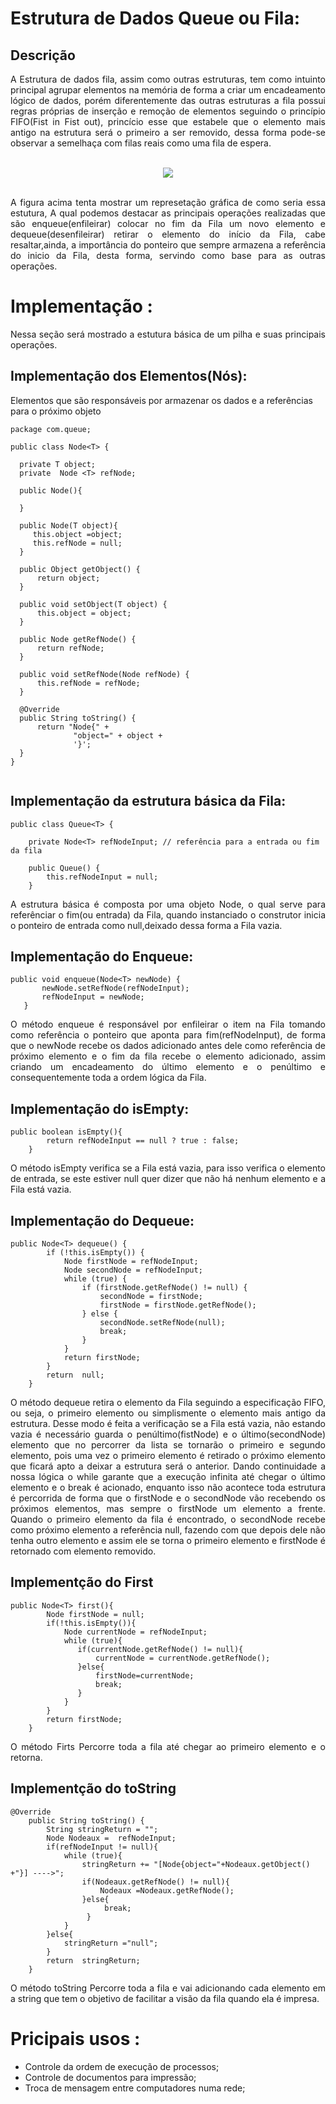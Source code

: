 # Estrutura de Dados Queue ou Fila:

## Descrição

  <p align= "justify">
     A Estrutura de dados fila, assim como outras estruturas,  tem como  intuinto principal agrupar elementos na memória de forma a criar um encadeamento lógico de dados, porém diferentemente das outras estruturas a fila possui regras próprias de inserção e remoção de elementos  seguindo  o princípio FIFO(Fist in Fist out), princício esse que estabele que o elemento mais antigo na estrutura será o primeiro  a ser removido, dessa forma pode-se observar  a semelhaça com filas reais como uma fila de espera.                    
  <br/>
  <br/>
</p>

<p align="center">
  <img src="https://user-images.githubusercontent.com/33884828/149550329-d517f841-1a6a-4a11-ad4d-a0eafc54f89d.png">
  <br/>
  <br/>
</p>

<p align="justify">
    A figura acima tenta mostrar um represetação gráfica de como seria essa estutura, A qual podemos destacar as principais operações realizadas que são enqueue(enfileirar) colocar no fim da Fila um novo elemento e dequeue(desenfileirar) retirar o elemento do início da Fila, cabe resaltar,ainda, a importância do ponteiro que  sempre armazena a referência do inicio da Fila, desta forma, servindo como base para as outras operações.

# Implementação :
  <p align="justify" > Nessa seção será mostrado a estutura básica de um pilha e suas principais operações. </p>
  
  ## Implementação dos Elementos(Nós): 
  <p algin="justify"> Elementos que são responsáveis por armazenar os dados e a referências para o próximo objeto </p>
  
  ```
  package com.queue;

public class Node<T> {

    private T object;
    private  Node <T> refNode;

    public Node(){

    }

    public Node(T object){
       this.object =object;
       this.refNode = null;
    }

    public Object getObject() {
        return object;
    }

    public void setObject(T object) {
        this.object = object;
    }

    public Node getRefNode() {
        return refNode;
    }

    public void setRefNode(Node refNode) {
        this.refNode = refNode;
    }

    @Override
    public String toString() {
        return "Node{" +
                "object=" + object +
                '}';
    }
}

  
  ```

## Implementação da estrutura básica da Fila: 
```
public class Queue<T> {

    private Node<T> refNodeInput; // referência para a entrada ou fim da fila

    public Queue() {
        this.refNodeInput = null;
    }

```

<p align ="justify"> 
  A estrutura básica é composta  por uma objeto Node, o qual serve para referênciar o fim(ou entrada) da Fila, quando instanciado o construtor inicia o ponteiro de entrada como null,deixado dessa forma a Fila vazia.
</p>

## Implementação do Enqueue:
 ```
public void enqueue(Node<T> newNode) {
        newNode.setRefNode(refNodeInput);
        refNodeInput = newNode;
    }
 
 ```
 <p align ="justify"> 
  O método enqueue é responsável por enfileirar o item na Fila tomando como referência o ponteiro que aponta para  fim(refNodeInput), de forma que o newNode recebe os dados adicionado antes dele como referência de próximo elemento e o fim da fila recebe o elemento adicionado, assim criando um encadeamento do último elemento e o penúltimo e consequentemente toda a ordem lógica da Fila.  
</p>

## Implementação do isEmpty: 
```
public boolean isEmpty(){
        return refNodeInput == null ? true : false;
    }

```
<p align ="justify"> 
  O método isEmpty verifica se a Fila está vazia, para isso verifica o elemento de entrada, se este estiver null quer dizer que não há nenhum elemento e a Fila está vazia.
</p>

## Implementação do Dequeue:
```
public Node<T> dequeue() {
        if (!this.isEmpty()) {
            Node firstNode = refNodeInput;
            Node secondNode = refNodeInput;
            while (true) {
                if (firstNode.getRefNode() != null) {
                    secondNode = firstNode;
                    firstNode = firstNode.getRefNode();
                } else {
                    secondNode.setRefNode(null);
                    break;
                }
            }
            return firstNode;
        }
        return  null;
    }

```
<p align ="justify"> 
 O método dequeue retira o elemento da Fila seguindo a especificação FIFO, ou seja, o primeiro elemento ou simplismente o elemento mais antigo da estrutura. Desse modo é feita a verificação se a Fila está vazia, não estando vazia é necessário guarda o penúltimo(fistNode) e o último(secondNode) elemento que no percorrer da lista se tornarão o primeiro e segundo elemento, pois uma vez o primeiro elemento é retirado o próximo elemento que ficará apto a deixar a estrutura será o anterior. Dando continuidade a nossa lógica  o while garante que a execução infinita até chegar o último  elemento e o break é acionado, enquanto isso não acontece toda estrutura é percorrida  de forma que o  firstNode e o secondNode vão recebendo os próximos elementos, mas sempre o firstNode um elemento a frente.
  Quando o primeiro elemento da fila é encontrado, o secondNode recebe como próximo elemento a  referência null, fazendo com que depois dele não tenha outro elemento e assim ele se torna o primeiro elemento e firstNode é retornado com elemento removido. 
</p>

## Implementção do First 
```
public Node<T> first(){
        Node firstNode = null;
        if(!this.isEmpty()){
            Node currentNode = refNodeInput;
            while (true){
               if(currentNode.getRefNode() != null){
                   currentNode = currentNode.getRefNode();
               }else{
                   firstNode=currentNode;
                   break;
               }
            }
        }
        return firstNode;
    }

```

<p align ="justify"> 
 O método Firts Percorre toda a fila até chegar ao primeiro elemento e o retorna.  
</p>



## Implementção do toString 
```
@Override
    public String toString() {
        String stringReturn = "";
        Node Nodeaux =  refNodeInput;
        if(refNodeInput != null){
            while (true){
                stringReturn += "[Node{object="+Nodeaux.getObject() +"}] ---->";
                if(Nodeaux.getRefNode() != null){
                    Nodeaux =Nodeaux.getRefNode();
                }else{
                     break;
                 }
            }
        }else{
            stringReturn ="null";
        }
        return  stringReturn;
    }
```

<p align ="justify"> 
 O método toString Percorre toda a fila e vai adicionando cada elemento em  a string que tem o objetivo de facilitar a visão da fila quando ela é impresa.  
</p>


# Pricipais usos :

* Controle da ordem de execução de processos;
* Controle de documentos para impressão;
* Troca de mensagem entre computadores numa rede;
